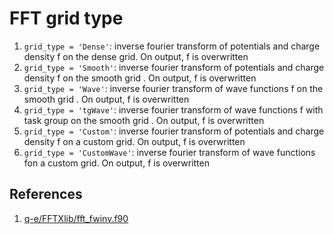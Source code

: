 # FFT grid type

1. `grid_type = 'Dense'`: inverse fourier transform of potentials and charge density f on the dense grid. On output, f is overwritten
2. `grid_type = 'Smooth'`: inverse fourier transform of  potentials and charge density f on the smooth grid . On output, f is overwritten
3. `grid_type = 'Wave'`: inverse fourier transform of  wave functions f on the smooth grid . On output, f is overwritten  
4. `grid_type = 'tgWave'`: inverse fourier transform of  wave functions f with task group on the smooth grid . On output, f is overwritten
5. `grid_type = 'Custom'`: inverse fourier transform of potentials and charge density f on a custom grid. On output, f is overwritten
6. `grid_type = 'CustomWave'`: inverse fourier transform of  wave functions fon a custom grid. On output, f is overwritten

## References

1. [q-e/FFTXlib/fft_fwinv.f90](https://github.com/QEF/q-e/blob/master/FFTXlib/fft_fwinv.f90)
